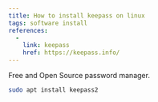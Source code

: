 ```yaml
---
title: How to install keepass on linux
tags: software install
references:
  - 
    link: keepass
    href: https://keepass.info/
---
```


Free and Open Source password manager.

```bash
sudo apt install keepass2
```
